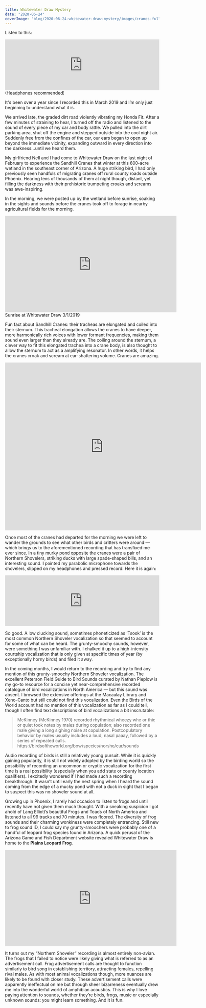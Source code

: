 ```yaml
---
title: Whitewater Draw Mystery
date: "2020-06-24"
coverImage: "blog/2020-06-24-whitewater-draw-mystery/images/cranes-fullres.jpg"
---
```


Listen to this:
<div class="center">
    <div class="min-size">
        <iframe width="100%" height="166" scrolling="no" frameborder="no" allow="autoplay" src="https://w.soundcloud.com/player/?url=https%3A//api.soundcloud.com/tracks/846932722&color=%2386a1b0&auto_play=false&hide_related=false&show_comments=true&show_user=true&show_reposts=false&show_teaser=true"></iframe>
        <figcaption>(Headphones recommended)</figcaption>
    </div>
</div>

It's been over a year since I recorded this in March 2019 and I’m only just beginning to understand what it is.

We arrived late, the graded dirt road violently vibrating my Honda Fit. After a few minutes of straining to hear, I turned off the radio and listened to the sound of every piece of my car and body rattle.  We pulled into the dirt parking area, shut off the engine and stepped outside into the cool night air. Suddenly free from the confines of the car, our ears began to open up beyond the immediate vicinity, expanding outward in every direction into the darkness...until we heard them.

My girlfriend Nell and I had come to Whitewater Draw on the last night of February to experience the Sandhill Cranes that winter at this 600-acre wetland in the southeast corner of Arizona. A huge striking bird, I had only previously seen handfuls of migrating cranes off rural county roads outside Phoenix. Hearing tens of thousands of them at night though, distant, yet filling the darkness with their prehistoric trumpeting croaks and screams was awe-inspiring.

In the morning, we were posted up by the wetland before sunrise, soaking in the sights and sounds before the cranes took off to forage in nearby agricultural fields for the morning.

<div class="center">
    <div>
        <iframe width="560" height="315" src="https://www.youtube.com/embed/_TSt0MjzOW4" title="YouTube video player" frameborder="0" allow="accelerometer; autoplay; clipboard-write; encrypted-media; gyroscope; picture-in-picture" allowfullscreen></iframe>
        <figcaption>Sunrise at Whitewater Draw 3/1/2019</figcaption>
    </div>
</div>

Fun fact about Sandhill Cranes: their tracheas are elongated and coiled into their sternum. This tracheal elongation allows the cranes to have deeper, more harmonically rich voices with lower formant frequencies, making them sound even larger than they already are. The coiling around the sternum, a clever way to fit this elongated trachea into a crane body, is also thought to allow the sternum to act as a amplifying resonator. In other words, it helps the cranes croak and scream at ear-shattering volume. Cranes are amazing.

<div class="center">
    <iframe src="https://macaulaylibrary.org/asset/143313381/embed" height="548" width="640" frameborder="0" allowfullscreen></iframe>
</div>

Once most of the cranes had departed for the morning we were left to wander the grounds to see what other birds and critters were around — which brings us to the aforementioned recording that has transfixed me ever since. In a tiny murky pond opposite the cranes were a pair of Northern Shovelers, striking ducks with large spade-shaped bills, and an interesting sound. I pointed my parabolic microphone towards the shovelers, slipped on my headphones and pressed record. Here it is again:

<div class="center">
    <div class="min-size">
        <iframe width="100%" height="166" scrolling="no" frameborder="no" allow="autoplay" src="https://w.soundcloud.com/player/?url=https%3A//api.soundcloud.com/tracks/846932722&color=%2386a1b0&auto_play=false&hide_related=false&show_comments=true&show_user=true&show_reposts=false&show_teaser=true"></iframe>
    </div>
</div>

So good. A low clucking sound, sometimes phoneticized as ‘Tsook’ is the most common Northern Shoveler vocalization so that seemed to account for some of what can be heard. The grunty-smoochy sounds, however, were something I was unfamiliar with. I chalked it up to a high-intensity courtship vocalization that is only given at specific times of year (by exceptionally horny birds) and filed it away.

In the coming months, I would return to the recording and try to find any mention of this grunty-smoochy Northern Shoveler vocalization. The excellent Peterson Field Guide to Bird Sounds curated by Nathan Pieplow is my go-to resource for a concise yet near-comprehensive recorded catalogue of bird vocalizations in North America — but this sound was absent. I browsed the extensive offerings at the Macaulay Library and Xeno-Canto but still could not find this vocalization. Even the Birds of the World account had no mention of this vocalization as far as I could tell, though I often find text descriptions of bird vocalizations a bit inscrutable:

<blockquote>McKinney (McKinney 1970) recorded rhythmical wheezy whe or thic or quiet took notes by males during copulation; also recorded one male giving a long sighing noise at copulation. Postcopulatory behavior by males usually includes a loud, nasal paaay, followed by a series of repeated calls.
<figcaption>https://birdsoftheworld.org/bow/species/norsho/cur/sounds</figcaption>
</blockquote>

Audio recording of birds is still a relatively young pursuit. While it is quickly gaining popularity, it is still not widely adopted by the birding world so the possibility of recording an uncommon or cryptic vocalization for the first time is a real possibility (especially when you add state or county location qualifiers). I excitedly wondered if I had made such a recording breakthrough. It wasn’t until early the next spring when I heard the sound coming from the edge of a mucky pond with not a duck in sight that I began to suspect this was no shoveler sound at all.

Growing up in Phoenix, I rarely had occasion to listen to frogs and until recently have not given them much thought. With a sneaking suspicion I got ahold of Lang Elliott’s beautiful Frogs and Toads of North America and listened to all 99 tracks and 70 minutes. I was floored. The diversity of frog sounds and their charming wonkiness were completely entrancing. Still new to frog sound ID, I could say my grunty-smoochers were probably one of a handful of leopard frog species found in Arizona. A quick perusal of the Arizona Game and Fish Department website revealed Whitewater Draw is home to the **Plains Leopard Frog**.

<div class="center">
    <iframe width="560" height="315" src="https://www.youtube.com/embed/eH1oGkZCSzQ" title="YouTube video player" frameborder="0" allow="accelerometer; autoplay; clipboard-write; encrypted-media; gyroscope; picture-in-picture" allowfullscreen></iframe>
</div>

It turns out my “Northern Shoveler” recording is almost entirely non-avian. The frogs that I failed to notice were likely giving what is referred to as an advertisement call. Frog advertisement calls are thought to function similarly to bird song in establishing territory, attracting females, repelling rival males. As with most animal vocalizations though, more nuances are likely to be found with closer study. These advertisement calls were apparently ineffectual on me but through sheer bizarreness eventually drew me into the wonderful world of amphibian acoustics. This is why I love paying attention to sounds, whether they’re birds, frogs, music or especially unknown sounds: you might learn something. And it is fun.
